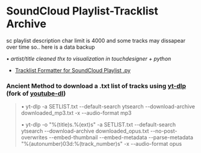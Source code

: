 # SoundCloud Playlist-Tracklist Archive

sc playlist description char limit is 4000 and some tracks may dissapear over time so.. here is a data backup

  • *artist/title cleaned thx to visualization in touchdesigner + python*
  - [Tracklist Formatter for SoundCloud Playlist .py](https://github.com/stobelight/SoundCloud-Playlist-to-Tracklist_Format-Compare)



### Ancient Method to download a .txt list of tracks using [yt-dlp](https://github.com/yt-dlp/yt-dlp) (fork of [youtube-dl](https://github.com/ytdl-org/youtube-dl)) 
> • yt-dlp -a SETLIST.txt --default-search ytsearch --download-archive downloaded_mp3.txt -x --audio-format mp3
> 
> • yt-dlp -o "%(title)s.%(ext)s" -a SETLIST.txt --default-search ytsearch --download-archive downloaded_opus.txt --no-post-overwrites --embed-thumbnail --embed-metadata --parse-metadata "%(autonumber)03d:%(track_number)s" -x --audio-format opus 
